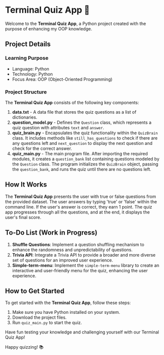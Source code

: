 # Terminal Quiz App 🧠

Welcome to the **Terminal Quiz App**, a Python project created with the purpose of enhancing my OOP knowledge.

## Project Details

### Learning Purpose

- Language: Python
- Technology: Python
- Focus Area: OOP (Object-Oriented Programming)

### Project Structure

The **Terminal Quiz App** consists of the following key components:

1. **data.txt** - A data file that stores the quiz questions as a list of dictionaries.
2. **question_model.py** - Defines the `Question` class, which represents a quiz question with attributes `text` and `answer`.
3. **quiz_brain.py** - Encapsulates the quiz functionality within the `QuizBrain` class. It includes methods like `still_has_questions` to check if there are any questions left and `next_question` to display the next question and check for the correct answer.
4. **quiz_main.py** - The main program file. After importing the required modules, it creates a `question_bank` list containing questions modeled by the `Question` class. The program initializes the `QuizBrain` object, passing the `question_bank`, and runs the quiz until there are no questions left.

## How It Works

The **Terminal Quiz App** presents the user with true or false questions from the provided dataset. The user answers by typing 'true' or 'false' within the command line. If the user's answer is correct, they earn 1 point. The quiz app progresses through all the questions, and at the end, it displays the user's final score.

## To-Do List (Work in Progress)

1. **Shuffle Questions**: Implement a question shuffling mechanism to enhance the randomness and unpredictability of questions.
2. **Trivia API**: Integrate a Trivia API to provide a broader and more diverse set of questions for an improved user experience.
3. **Simple-term-menu**: Implement the `simple-term-menu` library to create an interactive and user-friendly menu for the quiz, enhancing the user experience.

## How to Get Started

To get started with the **Terminal Quiz App**, follow these steps:

1. Make sure you have Python installed on your system.
2. Download the project files.
3. Run `quiz_main.py` to start the quiz.

Have fun testing your knowledge and challenging yourself with our Terminal Quiz App!

Happy quizzing! 📚
